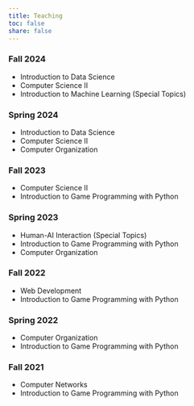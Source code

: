 ```yaml
---
title: Teaching
toc: false
share: false
---
```


### Fall 2024
* Introduction to Data Science
* Computer Science II
* Introduction to Machine Learning (Special Topics)

### Spring 2024
* Introduction to Data Science
* Computer Science II
* Computer Organization

### Fall 2023
* Computer Science II
* Introduction to Game Programming with Python

### Spring 2023
* Human-AI Interaction (Special Topics)
* Introduction to Game Programming with Python
* Computer Organization

### Fall 2022
* Web Development
* Introduction to Game Programming with Python

### Spring 2022
* Computer Organization
* Introduction to Game Programming with Python

### Fall 2021
* Computer Networks
* Introduction to Game Programming with Python

